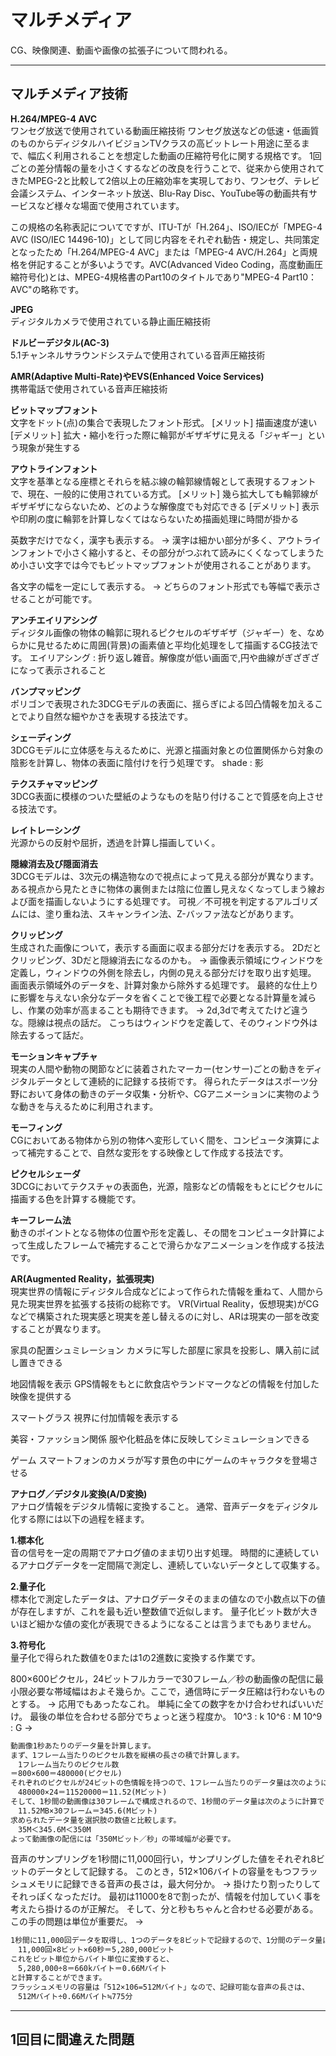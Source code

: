 # マルチメディア

CG、映像関連、動画や画像の拡張子について問われる。

---

## マルチメディア技術

**H.264/MPEG-4 AVC**  
ワンセグ放送で使用されている動画圧縮技術
ワンセグ放送などの低速・低画質のものからディジタルハイビジョンTVクラスの高ビットレート用途に至るまで、幅広く利用されることを想定した動画の圧縮符号化に関する規格です。
1回ごとの差分情報の量を小さくするなどの改良を行うことで、従来から使用されてきたMPEG-2と比較して2倍以上の圧縮効率を実現しており、ワンセグ、テレビ会議システム、インターネット放送、Blu-Ray Disc、YouTube等の動画共有サービスなど様々な場面で使用されています。

この規格の名称表記についてですが、ITU-Tが「H.264」、ISO/IECが「MPEG-4 AVC (ISO/IEC 14496-10)」として同じ内容をそれぞれ勧告・規定し、共同策定となったため「H.264/MPEG-4 AVC」または「MPEG-4 AVC/H.264」と両規格を併記することが多いようです。AVC(Advanced Video Coding，高度動画圧縮符号化)とは、MPEG-4規格書のPart10のタイトルであり"MPEG-4 Part10：AVC"の略称です。

**JPEG**  
ディジタルカメラで使用されている静止画圧縮技術

**ドルビーデジタル(AC-3)**  
5.1チャンネルサラウンドシステムで使用されている音声圧縮技術

**AMR(Adaptive Multi-Rate)やEVS(Enhanced Voice Services)**  
携帯電話で使用されている音声圧縮技術


**ビットマップフォント**  
文字をドット(点)の集合で表現したフォント形式。
[メリット]
描画速度が速い
[デメリット]
拡大・縮小を行った際に輪郭がギザギザに見える「ジャギー」という現象が発生する

**アウトラインフォント**  
文字を基準となる座標とそれらを結ぶ線の輪郭線情報として表現するフォントで、現在、一般的に使用されている方式。
[メリット]
幾ら拡大しても輪郭線がギザギザにならないため、どのような解像度でも対応できる
[デメリット]
表示や印刷の度に輪郭を計算しなくてはならないため描画処理に時間が掛かる

英数字だけでなく，漢字も表示する。
→
漢字は細かい部分が多く、アウトラインフォントで小さく縮小すると、その部分がつぶれて読みにくくなってしまうため小さい文字では今でもビットマップフォントが使用されることがあります。

各文字の幅を一定にして表示する。
→
どちらのフォント形式でも等幅で表示させることが可能です。


**アンチエイリアシング**  
ディジタル画像の物体の輪郭に現れるピクセルのギザギザ（ジャギー）を、なめらかに見せるために周囲(背景)の画素値と平均化処理をして描画するCG技法です。
エイリアシング : 折り返し雑音。解像度が低い画面で,円や曲線がぎざぎざになって表示されること

**バンプマッピング**  
ポリゴンで表現された3DCGモデルの表面に、揺らぎによる凹凸情報を加えることでより自然な細やかさを表現する技法です。

**シェーディング**  
3DCGモデルに立体感を与えるために、光源と描画対象との位置関係から対象の陰影を計算し、物体の表面に陰付けを行う処理です。
shade : 影

**テクスチャマッピング**  
3DCG表面に模様のついた壁紙のようなものを貼り付けることで質感を向上させる技法です。

**レイトレーシング**  
光源からの反射や屈折，透過を計算し描画していく。

**隠線消去及び隠面消去**  
3DCGモデルは、3次元の構造物なので視点によって見える部分が異なります。
ある視点から見たときに物体の裏側または陰に位置し見えなくなってしまう線および面を描画しないようにする処理です。
可視／不可視を判定するアルゴリズムには、塗り重ね法、スキャンライン法、Z-バッファ法などがあります。

**クリッピング**  
生成された画像について，表示する画面に収まる部分だけを表示する。
2Dだとクリッピング、3Dだと隠線消去になるのかも。
→
画像表示領域にウィンドウを定義し，ウィンドウの外側を除去し，内側の見える部分だけを取り出す処理。
画面表示領域外のデータを、計算対象から除外する処理です。
最終的な仕上りに影響を与えない余分なデータを省くことで後工程で必要となる計算量を減らし、作業の効率が高まることも期待できます。
→
2d,3dで考えてたけど違うな。隠線は視点の話だ。
こっちはウィンドウを定義して、そのウィンドウ外は除去するって話だ。

**モーションキャプチャ**  
現実の人間や動物の関節などに装着されたマーカー(センサー)ごとの動きをディジタルデータとして連続的に記録する技術です。
得られたデータはスポーツ分野において身体の動きのデータ収集・分析や、CGアニメーションに実物のような動きを与えるために利用されます。

**モーフィング**  
CGにおいてある物体から別の物体へ変形していく間を、コンピュータ演算によって補完することで、自然な変形をする映像として作成する技法です。

**ピクセルシェーダ**  
3DCGにおいてテクスチャの表面色，光源，陰影などの情報をもとにピクセルに描画する色を計算する機能です。

**キーフレーム法**  
動きのポイントとなる物体の位置や形を定義し、その間をコンピュータ計算によって生成したフレームで補完することで滑らかなアニメーションを作成する技法です。


**AR(Augmented Reality，拡張現実)**  
現実世界の情報にディジタル合成などによって作られた情報を重ねて、人間から見た現実世界を拡張する技術の総称です。
VR(Virtual Reality，仮想現実)がCGなどで構築された現実感と現実を差し替えるのに対し、ARは現実の一部を改変することが異なります。

家具の配置シュミレーション
カメラに写した部屋に家具を投影し、購入前に試し置きできる

地図情報を表示
GPS情報をもとに飲食店やランドマークなどの情報を付加した映像を提供する

スマートグラス
視界に付加情報を表示する

美容・ファッション関係
服や化粧品を体に反映してシミュレーションできる

ゲーム
スマートフォンのカメラが写す景色の中にゲームのキャラクタを登場させる


**アナログ／デジタル変換(A/D変換)**  
アナログ情報をデジタル情報に変換すること。
通常、音声データをディジタル化する際には以下の過程を経ます。

**1.標本化**  
音の信号を一定の周期でアナログ値のまま切り出す処理。
時間的に連続しているアナログデータを一定間隔で測定し、連続していないデータとして収集する。

**2.量子化**  
標本化で測定したデータは、アナログデータそのままの値なので小数点以下の値が存在しますが、これを最も近い整数値で近似します。
量子化ビット数が大きいほど細かな値の変化が表現できるようになることは言うまでもありません。

**3.符号化**  
量子化で得られた数値を0または1の2進数に変換する作業です。




800×600ピクセル，24ビットフルカラーで30フレーム／秒の動画像の配信に最小限必要な帯域幅はおよそ幾らか。ここで，通信時にデータ圧縮は行わないものとする。
→
応用でもあったなこれ。
単純に全ての数字をかけ合わせればいいだけ。
最後の単位を合わせる部分でちょっと迷う程度か。
10^3 : k
10^6 : M
10^9 : G
→

``` txt
動画像1秒あたりのデータ量を計算します。
まず、1フレーム当たりのピクセル数を縦横の長さの積で計算します。
　1フレーム当たりのピクセル数
＝800×600＝480000(ピクセル)
それぞれのピクセルが24ビットの色情報を持つので、1フレーム当たりのデータ量は次のように計算できます。
　480000×24＝11520000＝11.52(Mビット)
そして、1秒間の動画像は30フレームで構成されるので、1秒間のデータ量は次のように計算できます。
　11.52MB×30フレーム＝345.6(Mビット)
求められたデータ量を選択肢の数値と比較します。
　35M＜345.6M＜350M
よって動画像の配信には「350Mビット／秒」の帯域幅が必要です。
```


音声のサンプリングを1秒間に11,000回行い，サンプリングした値をそれぞれ8ビットのデータとして記録する。
このとき，512×106バイトの容量をもつフラッシュメモリに記録できる音声の長さは，最大何分か。
→
掛けたり割ったりしてそれっぽくなっただけ。
最初は11000を8で割ったが、情報を付加していく事を考えたら掛けるのが正解だ。
そして、分と秒もちゃんと合わせる必要がある。
この手の問題は単位が重要だ。
→

``` txt
1秒間に11,000回データを取得し、1つのデータを8ビットで記録するので、1分間のデータ量は単純に、
　11,000回×8ビット×60秒＝5,280,000ビット
これをビット単位からバイト単位に変換すると、
　5,280,000÷8＝660kバイト＝0.66Mバイト
と計算することができます。
フラッシュメモリの容量は「512×106=512Mバイト」なので、記録可能な音声の長さは、
　512Mバイト÷0.66Mバイト≒775分
```

---

## 1回目に間違えた問題
